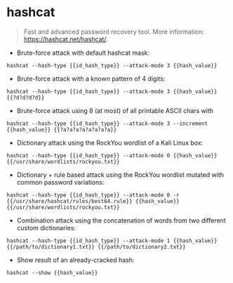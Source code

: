 # hashcat

> Fast and advanced password recovery tool.
> More information: <https://hashcat.net/hashcat/>.

- Brute-force attack with default hashcat mask:

`hashcat --hash-type {{id_hash_type}} --attack-mode 3 {{hash_value}}`

- Brute-force attack with a known pattern of 4 digits:

`hashcat --hash-type {{id_hash_type}} --attack-mode 3 {{hash_value}} {{?d?d?d?d}}`

- Brute-force attack using 8 (at most) of all printable ASCII chars with 

`hashcat --hash-type {{id_hash_type}} --attack-mode 3 --increment {{hash_value}} {{?a?a?a?a?a?a?a?a}}`

- Dictionary attack using the RockYou wordlist of a Kali Linux box:

`hashcat --hash-type {{id_hash_type}} --attack-mode 0 {{hash_value}} {{/usr/share/wordlists/rockyou.txt}}`

- Dictionary + rule based attack using the RockYou wordlist mutated with common password variations:

`hashcat --hash-type {{id_hash_type}} --attack-mode 0 -r {{/usr/share/hashcat/rules/best64.rule}} {{hash_value}} {{/usr/share/wordlists/rockyou.txt}}`

- Combination attack using the concatenation of words from two different custom dictionaries:

`hashcat --hash-type {{id_hash_type}} --attack-mode 1 {{hash_value}} {{/path/to/dictionary1.txt}} {{/path/to/dictionary2.txt}}`

- Show result of an already-cracked hash:

`hashcat --show {{hash_value}}`
